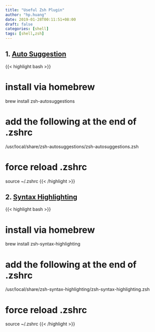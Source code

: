 ```yaml
---
title: "Useful Zsh Plugin"
author: "hp.huang"
date: 2019-01-28T00:11:51+08:00
draft: false
categories: [shell]
tags: [shell,zsh]
---
```


## 1. [Auto Suggestion](https://github.com/zsh-users/zsh-autosuggestions)

{{< highlight bash >}}
# install via homebrew
brew install zsh-autosuggestions

# add the following at the end of .zshrc
/usr/local/share/zsh-autosuggestions/zsh-autosuggestions.zsh

# force reload .zshrc
source ~/.zshrc
{{< /highlight >}}

## 2. [Syntax Highlighting](https://github.com/zsh-users/zsh-syntax-highlighting)

{{< highlight bash >}}
# install via homebrew
brew install zsh-syntax-highlighting

# add the following at the end of .zshrc
/usr/local/share/zsh-syntax-highlighting/zsh-syntax-highlighting.zsh

# force reload .zshrc
source ~/.zshrc
{{< /highlight >}}
